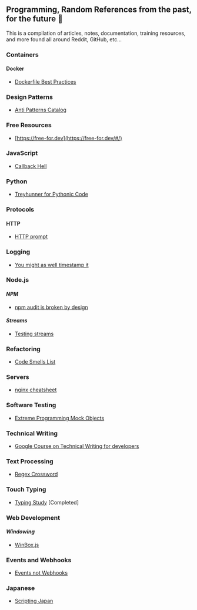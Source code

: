 ## Programming, Random References from the past, for the future :sunrise:

This is a compilation of articles, notes, documentation, training resources, and more found all around Reddit, GitHub, etc...

### Containers
#### Docker

- [Dockerfile Best Practices](https://github.com/hexops/dockerfile)

### Design Patterns

- [Anti Patterns Catalog](https://wiki.c2.com/?AntiPatternsCatalog)

### Free Resources

- [https://free-for.dev](https://free-for.dev/#/)

### JavaScript

- [Callback Hell](http://callbackhell.com/)

### Python

- [Treyhunner for Pythonic Code](https://treyhunner.com/)

### Protocols
#### HTTP

- [HTTP prompt](http://http-prompt.com/)

### Logging

- [You might as well timestamp it](https://changelog.com/posts/you-might-as-well-timestamp-it)

### Node.js
#### _NPM_

- [npm audit is broken by design](https://overreacted.io/npm-audit-broken-by-design/)

#### _Streams_

- [Testing streams](https://dev.to/cdanielsen/testing-streams-a-primer-3n6e)

### Refactoring

- [Code Smells List](https://refactoring.guru/refactoring/smells)

### Servers

- [nginx cheatsheet](https://vishnu.hashnode.dev/nginx-cheatsheet)

### Software Testing

- [Extreme Programming Mock Objects](https://www2.ccs.neu.edu/research/demeter/related-work/extreme-programming/MockObjectsFinal.PDF)

### Technical Writing

- [Google Course on Technical Writing for developers](https://developers.google.com/tech-writing)

### Text Processing

- [Regex Crossword](https://regexcrossword.com/)

### Touch Typing

- [Typing Study](https://www.typingstudy.com/) [Completed]


### Web Development
#### _Windowing_

- [WinBox.js](https://nextapps-de.github.io/winbox/)

### Events and Webhooks

- [Events not Webhooks](https://blog.syncinc.so/events-not-webhooks)

### Japanese

- [Scripting Japan](https://wesleycrobertson.wordpress.com/free-resources/)

